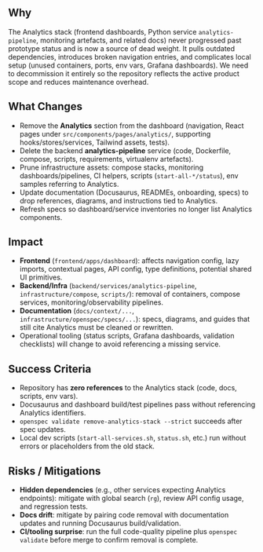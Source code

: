 ## Why
The Analytics stack (frontend dashboards, Python service `analytics-pipeline`, monitoring artefacts, and related docs) never progressed past prototype status and is now a source of dead weight. It pulls outdated dependencies, introduces broken navigation entries, and complicates local setup (unused containers, ports, env vars, Grafana dashboards). We need to decommission it entirely so the repository reflects the active product scope and reduces maintenance overhead.

## What Changes
- Remove the **Analytics** section from the dashboard (navigation, React pages under `src/components/pages/analytics/`, supporting hooks/stores/services, Tailwind assets, tests).
- Delete the backend **analytics-pipeline** service (code, Dockerfile, compose, scripts, requirements, virtualenv artefacts).
- Prune infrastructure assets: compose stacks, monitoring dashboards/pipelines, CI helpers, scripts (`start-all-*/status`), env samples referring to Analytics.
- Update documentation (Docusaurus, READMEs, onboarding, specs) to drop references, diagrams, and instructions tied to Analytics.
- Refresh specs so dashboard/service inventories no longer list Analytics components.

## Impact
- **Frontend** (`frontend/apps/dashboard`): affects navigation config, lazy imports, contextual pages, API config, type definitions, potential shared UI primitives.
- **Backend/Infra** (`backend/services/analytics-pipeline`, `infrastructure/compose`, `scripts/`): removal of containers, compose services, monitoring/observability pipelines.
- **Documentation** (`docs/context/...`, `infrastructure/openspec/specs/...`): specs, diagrams, and guides that still cite Analytics must be cleaned or rewritten.
- Operational tooling (status scripts, Grafana dashboards, validation checklists) will change to avoid referencing a missing service.

## Success Criteria
- Repository has **zero references** to the Analytics stack (code, docs, scripts, env vars).
- Docusaurus and dashboard build/test pipelines pass without referencing Analytics identifiers.
- `openspec validate remove-analytics-stack --strict` succeeds after spec updates.
- Local dev scripts (`start-all-services.sh`, `status.sh`, etc.) run without errors or placeholders from the old stack.

## Risks / Mitigations
- **Hidden dependencies** (e.g., other services expecting Analytics endpoints): mitigate with global search (`rg`), review API config usage, and regression tests.
- **Docs drift**: mitigate by pairing code removal with documentation updates and running Docusaurus build/validation.
- **CI/tooling surprise**: run the full code-quality pipeline plus `openspec validate` before merge to confirm removal is complete.
